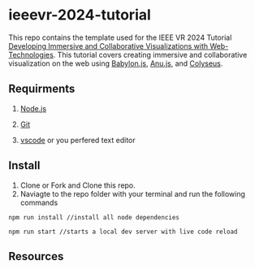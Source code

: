 # ieeevr-2024-tutorial

This repo contains the template used for the IEEE VR 2024 Tutorial [Developing Immersive and Collaborative Visualizations with Web-Technologies](https://ieeevr.org/2024/program/tutorials/#T4). This tutorial covers creating immersive and collaborative visualization on the web using [Babylon.js](https://www.babylonjs.com/), [Anu.js](https://jpmorganchase.github.io/anu), and [Colyseus](https://colyseus.io/).

## Requirments 

1. [Node.js](https://nodejs.org/en)

2. [Git](https://git-scm.com/)

3. [vscode](https://code.visualstudio.com/) or you perfered text editor

## Install

1. Clone or Fork and Clone this repo.
2. Naviagte to the repo folder with your terminal and run the following commands

```
npm run install //install all node dependencies

npm run start //starts a local dev server with live code reload
```

## Resources 




